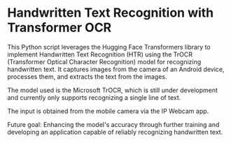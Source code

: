 # Handwritten Text Recognition with Transformer OCR

This Python script leverages the Hugging Face Transformers library to implement Handwritten Text Recognition (HTR) using the TrOCR (Transformer Optical Character Recognition) model for recognizing handwritten text. It captures images from the camera of an Android device, processes them, and extracts the text from the images.

The model used is the Microsoft TrOCR, which is still under development and currently only supports recognizing a single line of text.

The input is obtained from the mobile camera via the IP Webcam app.

Future goal:
Enhancing the model's accuracy through further training and developing an application capable of reliably recognizing handwritten text.